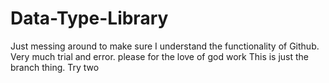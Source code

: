 # Data-Type-Library
Just messing around to make sure I understand the functionality of Github. Very much trial and error. please for the love of god work
This is just the branch thing. Try two